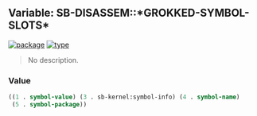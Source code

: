 ## Variable: SB-DISASSEM::\*GROKKED-SYMBOL-SLOTS\*
[![package](https://img.shields.io/badge/Package-SB--DISASSEM-5f9ea0.svg?style=social&colorA=999999)](../) [![type](https://img.shields.io/badge/Type-Variable-5f9ea0.svg?style=social&colorA=999999)](../#variable) 

> No description.

### Value
```cl
((1 . symbol-value) (3 . sb-kernel:symbol-info) (4 . symbol-name)
 (5 . symbol-package))
```
